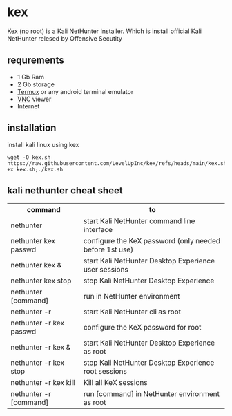 # kex
Kex (no root) is a Kali NetHunter Installer. Which is install official Kali NetHunter relesed by Offensive Secutity

## requrements
+ 1 Gb Ram
+ 2 Gb storage
+ [Termux](https://play.google.com/store/apps/details?id=com.termux) or any android terminal emulator
+ [VNC](https://play.google.com/store/apps/details?id=com.realvnc.viewer.android) viewer
+ Internet
  
## installation
install kali linux using kex

```
wget -O kex.sh https://raw.githubusercontent.com/LevelUpInc/kex/refs/heads/main/kex.sh;chmod +x kex.sh;./kex.sh
```

## kali nethunter cheat sheet

<table>
  <tr>
    <th>command</th>
    <th>to</th>
  </tr>
  <tr>
    <td>nethunter</td>
    <td>start Kali NetHunter command line interface</td>
  </tr>
  <tr>
    <td>nethunter kex passwd</td>
    <td>configure the KeX password (only needed before 1st use)</td>
  </tr>
  <tr>
    <td>nethunter kex &</td>
    <td>start Kali NetHunter Desktop Experience user sessions</td>
  </tr>
  <tr>
    <td>nethunter kex stop</td>
    <td>stop Kali NetHunter Desktop Experience</td>
  </tr>
  <tr>
    <td>nethunter [command]</td>
    <td>run in NetHunter environment</td>
  </tr>
  <tr>
    <td>nethunter -r</td>
    <td>start Kali NetHunter cli as root</td>
  </tr>
  <tr>
    <td>nethunter -r kex passwd</td>
    <td>configure the KeX password for root</td>
  </tr>
  <tr>
    <td>nethunter -r kex &</td>
    <td>start Kali NetHunter Desktop Experience as root</td>
  </tr>
  <tr>
    <td>nethunter -r kex stop</td>
    <td>stop Kali NetHunter Desktop Experience root sessions</td>
  </tr>
  <tr>
    <td>nethunter -r kex kill</td>
    <td>Kill all KeX sessions</td>
  </tr>
  <tr>
    <td>nethunter -r [command]</td>
    <td>run [command] in NetHunter environment as root</td>
  </tr>
</table>